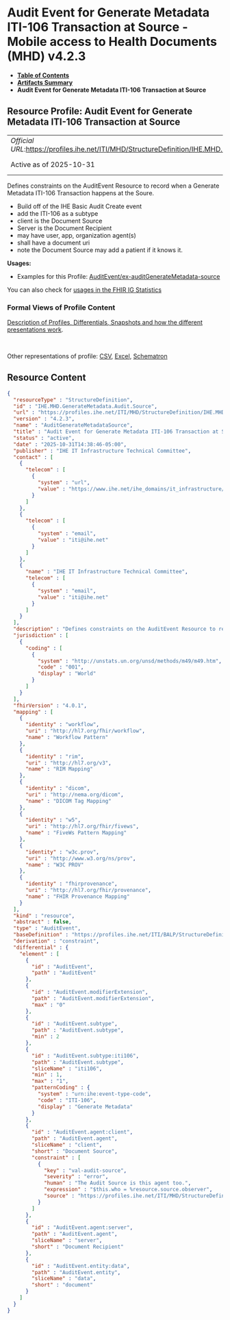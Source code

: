 # Audit Event for Generate Metadata ITI-106 Transaction at Source - Mobile access to Health Documents (MHD) v4.2.3

* [**Table of Contents**](toc.md)
* [**Artifacts Summary**](artifacts.md)
* **Audit Event for Generate Metadata ITI-106 Transaction at Source**

## Resource Profile: Audit Event for Generate Metadata ITI-106 Transaction at Source 

| | |
| :--- | :--- |
| *Official URL*:https://profiles.ihe.net/ITI/MHD/StructureDefinition/IHE.MHD.GenerateMetadata.Audit.Source | *Version*:4.2.3 |
| Active as of 2025-10-31 | *Computable Name*:AuditGenerateMetadataSource |

 
Defines constraints on the AuditEvent Resource to record when a Generate Metadata ITI-106 Transaction happens at the Soure. 
* Build off of the IHE Basic Audit Create event
* add the ITI-106 as a subtype
* client is the Document Source
* Server is the Document Recipient
* may have user, app, organization agent(s)
* shall have a document uri
* note the Document Source may add a patient if it knows it.
 

**Usages:**

* Examples for this Profile: [AuditEvent/ex-auditGenerateMetadata-source](AuditEvent-ex-auditGenerateMetadata-source.md)

You can also check for [usages in the FHIR IG Statistics](https://packages2.fhir.org/xig/ihe.iti.mhd|current/StructureDefinition/IHE.MHD.GenerateMetadata.Audit.Source)

### Formal Views of Profile Content

 [Description of Profiles, Differentials, Snapshots and how the different presentations work](http://build.fhir.org/ig/FHIR/ig-guidance/readingIgs.html#structure-definitions). 

 

Other representations of profile: [CSV](StructureDefinition-IHE.MHD.GenerateMetadata.Audit.Source.csv), [Excel](StructureDefinition-IHE.MHD.GenerateMetadata.Audit.Source.xlsx), [Schematron](StructureDefinition-IHE.MHD.GenerateMetadata.Audit.Source.sch) 



## Resource Content

```json
{
  "resourceType" : "StructureDefinition",
  "id" : "IHE.MHD.GenerateMetadata.Audit.Source",
  "url" : "https://profiles.ihe.net/ITI/MHD/StructureDefinition/IHE.MHD.GenerateMetadata.Audit.Source",
  "version" : "4.2.3",
  "name" : "AuditGenerateMetadataSource",
  "title" : "Audit Event for Generate Metadata ITI-106 Transaction at Source",
  "status" : "active",
  "date" : "2025-10-31T14:38:46-05:00",
  "publisher" : "IHE IT Infrastructure Technical Committee",
  "contact" : [
    {
      "telecom" : [
        {
          "system" : "url",
          "value" : "https://www.ihe.net/ihe_domains/it_infrastructure/"
        }
      ]
    },
    {
      "telecom" : [
        {
          "system" : "email",
          "value" : "iti@ihe.net"
        }
      ]
    },
    {
      "name" : "IHE IT Infrastructure Technical Committee",
      "telecom" : [
        {
          "system" : "email",
          "value" : "iti@ihe.net"
        }
      ]
    }
  ],
  "description" : "Defines constraints on the AuditEvent Resource to record when a Generate Metadata ITI-106 Transaction happens at the Soure.\n- Build off of the IHE Basic Audit Create event\n- add the ITI-106 as a subtype\n- client is the Document Source\n- Server is the Document Recipient\n- may have user, app, organization agent(s)\n- shall have a document uri\n- note the Document Source may add a patient if it knows it.",
  "jurisdiction" : [
    {
      "coding" : [
        {
          "system" : "http://unstats.un.org/unsd/methods/m49/m49.htm",
          "code" : "001",
          "display" : "World"
        }
      ]
    }
  ],
  "fhirVersion" : "4.0.1",
  "mapping" : [
    {
      "identity" : "workflow",
      "uri" : "http://hl7.org/fhir/workflow",
      "name" : "Workflow Pattern"
    },
    {
      "identity" : "rim",
      "uri" : "http://hl7.org/v3",
      "name" : "RIM Mapping"
    },
    {
      "identity" : "dicom",
      "uri" : "http://nema.org/dicom",
      "name" : "DICOM Tag Mapping"
    },
    {
      "identity" : "w5",
      "uri" : "http://hl7.org/fhir/fivews",
      "name" : "FiveWs Pattern Mapping"
    },
    {
      "identity" : "w3c.prov",
      "uri" : "http://www.w3.org/ns/prov",
      "name" : "W3C PROV"
    },
    {
      "identity" : "fhirprovenance",
      "uri" : "http://hl7.org/fhir/provenance",
      "name" : "FHIR Provenance Mapping"
    }
  ],
  "kind" : "resource",
  "abstract" : false,
  "type" : "AuditEvent",
  "baseDefinition" : "https://profiles.ihe.net/ITI/BALP/StructureDefinition/IHE.BasicAudit.Create",
  "derivation" : "constraint",
  "differential" : {
    "element" : [
      {
        "id" : "AuditEvent",
        "path" : "AuditEvent"
      },
      {
        "id" : "AuditEvent.modifierExtension",
        "path" : "AuditEvent.modifierExtension",
        "max" : "0"
      },
      {
        "id" : "AuditEvent.subtype",
        "path" : "AuditEvent.subtype",
        "min" : 2
      },
      {
        "id" : "AuditEvent.subtype:iti106",
        "path" : "AuditEvent.subtype",
        "sliceName" : "iti106",
        "min" : 1,
        "max" : "1",
        "patternCoding" : {
          "system" : "urn:ihe:event-type-code",
          "code" : "ITI-106",
          "display" : "Generate Metadata"
        }
      },
      {
        "id" : "AuditEvent.agent:client",
        "path" : "AuditEvent.agent",
        "sliceName" : "client",
        "short" : "Document Source",
        "constraint" : [
          {
            "key" : "val-audit-source",
            "severity" : "error",
            "human" : "The Audit Source is this agent too.",
            "expression" : "$this.who = %resource.source.observer",
            "source" : "https://profiles.ihe.net/ITI/MHD/StructureDefinition/IHE.MHD.GenerateMetadata.Audit.Source"
          }
        ]
      },
      {
        "id" : "AuditEvent.agent:server",
        "path" : "AuditEvent.agent",
        "sliceName" : "server",
        "short" : "Document Recipient"
      },
      {
        "id" : "AuditEvent.entity:data",
        "path" : "AuditEvent.entity",
        "sliceName" : "data",
        "short" : "document"
      }
    ]
  }
}

```

